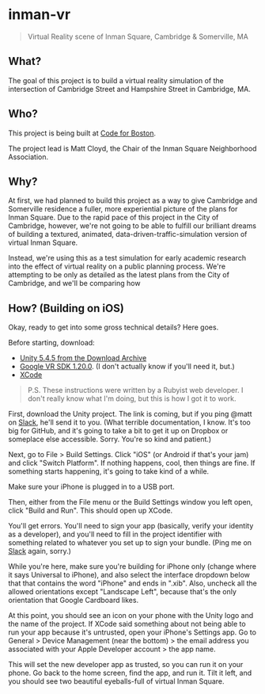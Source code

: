 # inman-vr

> Virtual Reality scene of Inman Square, Cambridge & Somerville, MA


## What?

The goal of this project is to build a virtual reality simulation of the intersection of Cambridge Street and Hampshire Street in Cambridge, MA.

## Who?

This project is being built at [Code for Boston](https://codeforboston.org).

The project lead is Matt Cloyd, the Chair of the Inman Square Neighborhood Association.

## Why?

At first, we had planned to build this project as a way to give Cambridge and Somerville residence a fuller, more experiential picture of the plans for Inman Square. Due to the rapid pace of this project in the City of Cambridge, however, we're not going to be able to fulfill our brilliant dreams of building a textured, animated, data-driven-traffic-simulation version of virtual Inman Square.

Instead, we're using this as a test simulation for early academic research into the effect of virtual reality on a public planning process. We're attempting to be only as detailed as the latest plans from the City of Cambridge, and we'll be comparing how 

## How? (Building on iOS)

Okay, ready to get into some gross technical details? Here goes.

Before starting, download:

- [Unity 5.4.5 from the Download Archive][unitydl]
- [Google VR SDK 1.20.0][vrsdk]. (I don't actually know if you'll need it, but.)
- [XCode][xcode]

[unitydl]: https://unity3d.com/get-unity/download/archive
[vrsdk]: https://github.com/googlevr/gvr-unity-sdk/raw/v1.20.0/GoogleVRForUnity.unitypackage
[xcode]: https://itunes.apple.com/us/app/xcode/id497799835?mt=12

> P.S. These instructions were written by a Rubyist web developer. I don't really know what I'm doing, but this is how I got it to work.

First, download the Unity project. The link is coming, but if you ping @matt on [Slack][slack], he'll send it to you. (What terrible documentation, I know. It's too big for GitHub, and it's going to take a bit to get it up on Dropbox or someplace else accessible. Sorry. You're so kind and patient.)

Next, go to File > Build Settings. Click "iOS" (or Android if that's your jam) and click "Switch Platform". If nothing happens, cool, then things are fine. If something starts happening, it's going to take kind of a while.

Make sure your iPhone is plugged in to a USB port.

Then, either from the File menu or the Build Settings window you left open, click "Build and Run". This should open up XCode.

You'll get errors. You'll need to sign your app (basically, verify your identity as a developer), and you'll need to fill in the project identifier with something related to whatever you set up to sign your bundle. (Ping me on [Slack][slack] again, sorry.)

While you're here, make sure you're building for iPhone only (change where it says Universal to iPhone), and also select the interface dropdown below that that contains the word "iPhone" and ends in ".xib". Also, uncheck all the allowed orientations except "Landscape Left", because that's the only orientation that Google Cardboard likes.

[slack]: https://cfb-public.slack.com

At this point, you should see an icon on your phone with the Unity logo and the name of the project. If XCode said something about not being able to run your app because it's untrusted, open your iPhone's Settings app. Go to General > Device Management (near the bottom) > the email address you associated with your Apple Developer account > the app name.

This will set the new developer app as trusted, so you can run it on your phone. Go back to the home screen, find the app, and run it. Tilt it left, and you should see two beautiful eyeballs-full of virtual Inman Square.
